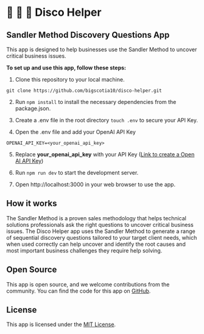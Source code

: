 
# 💃 🪩 🕺 Disco Helper 

## Sandler Method Discovery Questions App

This app is designed to help businesses use the Sandler Method to uncover critical business issues.

**To set up and use this app, follow these steps:**

1. Clone this repository to your local machine.

```git clone https://github.com/bigscotia10/disco-helper.git```

2. Run ```npm install``` to install the necessary dependencies from the package.json.

3. Create a .env file in the root directory ```touch .env``` to secure your API Key. 

4. Open the .env file and add your OpenAI API Key

```OPENAI_API_KEY=<your_openai_api_key>```

5. Replace **your_openai_api_key** with your API Key ([Link to create a Open AI API Key](https://platform.openai.com/account/api-keys))

6. Run ```npm run dev``` to start the development server.

7. Open http://localhost:3000 in your web browser to use the app.

## How it works

The Sandler Method is a proven sales methodology that helps technical solutions professionals ask the right questions to uncover critical business issues. The Disco Helper app uses the Sandler Method to generate a range of sequential discovery questions tailored to your target client needs, which when used correctly can help uncover and identify the root causes and most important business challenges they require help solving.

## Open Source

This app is open source, and we welcome contributions from the community. You can find the code for this app on [GitHub](https://github.com/bigscotia10/disco-helper).

## License

This app is licensed under the [MIT License](https://opensource.org/licenses/MIT).
